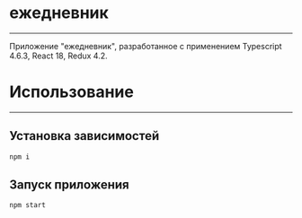 # ежедневник

---

Приложение "ежедневник", разработанное с применением Typescript 4.6.3, React 18, Redux 4.2.

# Использование

---

## Установка зависимостей

```bash
npm i
```

## Запуск приложения

```bash
npm start
```

